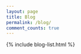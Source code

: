 ```yaml
---
layout: page
title: Blog
permalink: /blog/
comment_counts: true
---
```


{% include blog-list.html %}
